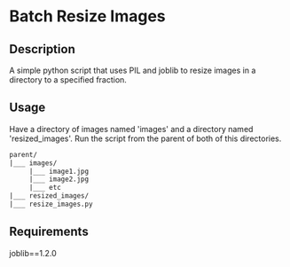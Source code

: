# Batch Resize Images

## Description

A simple python script that uses PIL and joblib to resize images in a directory to a specified fraction.

## Usage

Have a directory of images named 'images' and a directory named 'resized_images'. Run the script from the parent of both of this directories.

```txt
parent/
|___ images/
     |___ image1.jpg
     |___ image2.jpg
     |___ etc
|___ resized_images/
|___ resize_images.py
```

## Requirements

joblib==1.2.0
